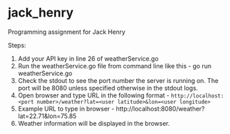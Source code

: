 # jack_henry
Programming assignment for Jack Henry

Steps:
1. Add your API key in line 26 of weatherService.go
2. Run the weatherService.go file from command line like this - go run weatherService.go
3. Check the stdout to see the port number the server is running on. The port will be 8080 unless specified otherwise in the stdout logs.
4. Open browser and type URL in the following format - `http://localhost:<port number>/weather?lat=<user latitude>&lon=<user longitude>`
5. Example URL to type in browser - http://localhost:8080/weather?lat=22.71&lon=75.85
6. Weather information will be displayed in the browser.
